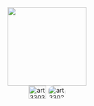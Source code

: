 <div align="center">
  <img height="180em" src="https://github-readme-stats.vercel.app/api?username=art3303&show_icons=true&theme=dracula&include_all_commits=true&count_private=true%22/%3E</>
  <img height="180em" src="https://github-readme-stats.vercel.app/api/top-langs/?username=art3303&layout=compact&langs_count=7&theme=dracula%22/%3E</>
</div>
<div style="display: inline_block"><br>
  <img align="center" alt="art3303-Java" height="30" width="40" src=https://raw.githubusercontent.com/devicons/devicon/master/icons/java/java-plain.svg%22%3E</>
  <img align="center" alt="art3303-Python" height="30" width="40" src="https://raw.githubusercontent.com/devicons/devicon/master/icons/python/python-original.svg%22%3E/>
  <img align="right" alt="art3303-pic" height="150" style="border-radius:50px;" 
</div>




 

